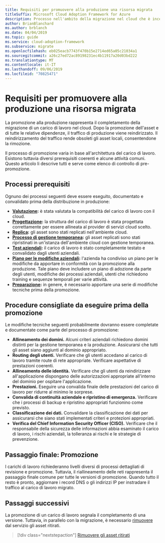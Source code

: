 ```yaml
---
title: Requisiti per promuovere alla produzione una risorsa migrata
titleSuffix: Microsoft Cloud Adoption Framework for Azure
description: Processo nell'ambito della migrazione nel cloud che è incentrato sulle attività di migrazione dei carichi di lavoro nel cloud.
author: BrianBlanchard
ms.author: brblanch
ms.date: 04/04/2019
ms.topic: guide
ms.service: cloud-adoption-framework
ms.subservice: migrate
ms.openlocfilehash: eb025eacb7743f470b15e2714ed65a05c21034a1
ms.sourcegitcommit: a26c27ed72ac89198231ec4b11917a20d03bd222
ms.translationtype: MT
ms.contentlocale: it-IT
ms.lasthandoff: 09/06/2019
ms.locfileid: "70825471"
---
```

<!-- markdownlint-disable MD026 -->

# <a name="what-is-required-to-promote-a-migrated-resource-to-production"></a>Requisiti per promuovere alla produzione una risorsa migrata

La promozione alla produzione rappresenta il completamento della migrazione di un carico di lavoro nel cloud. Dopo la promozione dell'asset e di tutte le relative dipendenze, il traffico di produzione viene reindirizzato. Il reindirizzamento del traffico rende obsoleti gli asset locali, consentendone la rimozione.

Il processo di promozione varia in base all'architettura del carico di lavoro. Esistono tuttavia diversi prerequisiti coerenti e alcune attività comuni. Questo articolo li descrive tutti e serve come elenco di controllo di pre-promozione.

## <a name="prerequisite-processes"></a>Processi prerequisiti

Ognuno dei processi seguenti deve essere eseguito, documentato e convalidato prima della distribuzione in produzione:

- **[Valutazione](../assess/index.md):** è stata valutata la compatibilità del carico di lavoro con il cloud.
- **[Progettazione](../assess/architect.md):** la struttura del carico di lavoro è stata progettata correttamente per essere allineata al provider di servizi cloud scelto.
- **[Replica](../migrate/replicate.md):** gli asset sono stati replicati nell'ambiente cloud.
- **[Processo di gestione temporanea](../migrate/stage.md):** gli asset replicati sono stati ripristinati in un'istanza dell'ambiente cloud con gestione temporanea.
- **[Test aziendali](./business-test.md):** il carico di lavoro è stato completamente testato e convalidato dagli utenti aziendali.
- **[Piano per le modifiche aziendali](./business-change-plan.md):** l'azienda ha condiviso un piano per le modifiche da apportare in conformità con la promozione alla produzione. Tale piano deve includere un piano di adozione da parte degli utenti, modifiche dei processi aziendali, utenti che richiedono training e sequenze temporali per varie attività.
- **[Preparazione](./ready.md):** in genere, è necessario apportare una serie di modifiche tecniche prima della promozione.

## <a name="best-practices-to-execute-prior-to-promotion"></a>Procedure consigliate da eseguire prima della promozione

Le modifiche tecniche seguenti probabilmente dovranno essere completate e documentate come parte del processo di promozione:

- **Allineamento dei domini.** Alcuni criteri aziendali richiedono domini distinti per la gestione temporanea e la produzione. Assicurarsi che tutti gli asset siano aggiunti al dominio appropriato.
- **Routing degli utenti.** Verificare che gli utenti accedano al carico di lavoro tramite route di rete appropriate. Verificare aspettative di prestazioni coerenti.
- **Allineamento delle identità.** Verificare che gli utenti da reindirizzare all'applicazione dispongano delle autorizzazioni appropriate all'interno del dominio per ospitare l'applicazione.
- **Prestazioni.** Eseguire una convalida finale delle prestazioni del carico di lavoro per ridurre al minimo le sorprese.
- **Convalida di continuità aziendale e ripristino di emergenza.** Verificare che i processi di backup e ripristino appropriati funzionino come previsto.
- **Classificazione dei dati.** Convalidare la classificazione dei dati per assicurarsi che siano stati implementati criteri e protezioni appropriati.
- **Verifica del Chief Information Security Officer (CISO).** Verificare che il responsabile della sicurezza delle informazioni abbia esaminato il carico di lavoro, i rischi aziendali, la tolleranza ai rischi e le strategie di prevenzione.

## <a name="final-step-promote"></a>Passaggio finale: Promozione

I carichi di lavoro richiederanno livelli diversi di processi dettagliati di revisione e promozione. Tuttavia, il riallineamento delle reti rappresenta il passaggio finale comune per tutte le versioni di promozione. Quando tutto il resto è pronto, aggiornare i record DNS o gli indirizzi IP per instradare il traffico al carico di lavoro migrato.

## <a name="next-steps"></a>Passaggi successivi

La promozione di un carico di lavoro segnala il completamento di una versione. Tuttavia, in parallelo con la migrazione, è necessario [rimuovere](./decommission.md) dal servizio gli asset ritirati.

> [!div class="nextstepaction"]
> [Rimuovere gli asset ritirati](./decommission.md)
